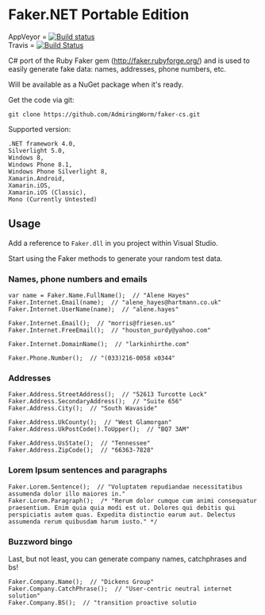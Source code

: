 Faker.NET Portable Edition
=====
AppVeyor = [![Build status](https://img.shields.io/appveyor/ci/AdmiringWorm/faker-cs/develop.svg?style=plastic)](https://ci.appveyor.com/project/AdmiringWorm/Faker.NET.Portablet/branch/develop)  
Travis   = [![Build Status](https://img.shields.io/travis/AdmiringWorm/Faker.NET.Portable/develop.svg?style=plastic)](https://travis-ci.org/AdmiringWorm/Faker.NET.Portable)


C# port of the Ruby Faker gem (http://faker.rubyforge.org/) and is used to easily generate fake data: 
names, addresses, phone numbers, etc.

Will be available as a NuGet package when it's ready.

Get the code via git:

    git clone https://github.com/AdmiringWorm/faker-cs.git

Supported version:


	.NET framework 4.0,
	Silverlight 5.0,
    Windows 8,
    Windows Phone 8.1,
    Windows Phone Silverlight 8,
    Xamarin.Android,
    Xamarin.iOS,
    Xamarin.iOS (Classic),
    Mono (Currently Untested)

## Usage

Add a reference to `Faker.dll` in you project within Visual Studio.

Start using the Faker methods to generate your random test data.

### Names, phone numbers and emails

	var name = Faker.Name.FullName();  // "Alene Hayes"
	Faker.Internet.Email(name);  // "alene_hayes@hartmann.co.uk"
	Faker.Internet.UserName(name);  // "alene.hayes"

	Faker.Internet.Email();  // "morris@friesen.us"
	Faker.Internet.FreeEmail();  // "houston_purdy@yahoo.com"

	Faker.Internet.DomainName();  // "larkinhirthe.com"

	Faker.Phone.Number();  // "(033)216-0058 x0344"

### Addresses

	Faker.Address.StreetAddress();  // "52613 Turcotte Lock"
	Faker.Address.SecondaryAddress();  // "Suite 656"
	Faker.Address.City();  // "South Wavaside"

	Faker.Address.UkCounty();  // "West Glamorgan"
	Faker.Address.UkPostCode().ToUpper();  // "BQ7 3AM"

	Faker.Address.UsState();  // "Tennessee"
	Faker.Address.ZipCode();  // "66363-7828"

### Lorem Ipsum sentences and paragraphs

	Faker.Lorem.Sentence();  // "Voluptatem repudiandae necessitatibus assumenda dolor illo maiores in."
	Faker.Lorem.Paragraph();  /* "Rerum dolor cumque cum animi consequatur praesentium. Enim quia quia modi est ut. Dolores qui debitis qui perspiciatis autem quas. Expedita distinctio earum aut. Delectus assumenda rerum quibusdam harum iusto." */

### Buzzword bingo

Last, but not least, you can generate company names, catchphrases and bs!

	Faker.Company.Name();  // "Dickens Group"
	Faker.Company.CatchPhrase();  // "User-centric neutral internet solution"
	Faker.Company.BS();  // "transition proactive solutio